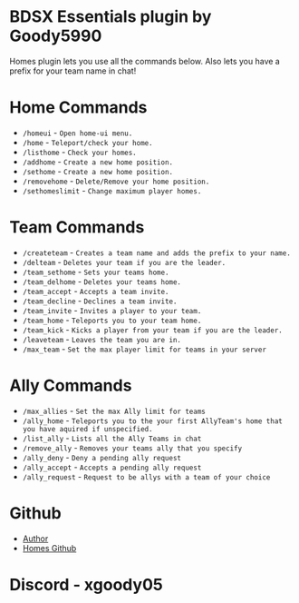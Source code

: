 
# BDSX Essentials plugin by Goody5990
Homes plugin lets you use all the commands below. Also lets you have a prefix for your team name in chat!

# Home Commands
* `/homeui` - `Open home-ui menu.`
* `/home` - `Teleport/check your home.`
* `/listhome` - `Check your homes.`
* `/addhome` - `Create a new home position.`
* `/sethome` - `Create a new home position.`
* `/removehome` - `Delete/Remove your home position.`
* `/sethomeslimit` - `Change maximum player homes.`
# Team Commands
* `/createteam` - `Creates a team name and adds the prefix to your name.`
* `/delteam` - `Deletes your team if you are the leader.`
* `/team_sethome` - `Sets your teams home.`
* `/team_delhome` - `Deletes your teams home.`
* `/team_accept` - `Accepts a team invite.`
* `/team_decline` - `Declines a team invite.`
* `/team_invite` - `Invites a player to your team.`
* `/team_home` - `Teleports you to your team home.`
* `/team_kick` - `Kicks a player from your team if you are the leader.`
* `/leaveteam` - `Leaves the team you are in.`
* `/max_team` - `Set the max player limit for teams in your server`
# Ally Commands
* `/max_allies` - `Set the max Ally limit for teams`
* `/ally_home` - `Teleports you to the your first AllyTeam's home that you have aquired if unspecified.`
* `/list_ally` - `Lists all the Ally Teams in chat`
* `/remove_ally` - `Removes your teams ally that you specify`
* `/ally_deny` - `Deny a pending ally request`
* `/ally_accept` - `Accepts a pending ally request`
* `/ally_request` - `Request to be allys with a team of your choice`

# Github
* [Author](https://github.com/Goody5990)
* [Homes Github](https://github.com/Goody5990/homes)

# Discord - xgoody05
